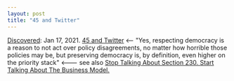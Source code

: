 ```yaml
---
layout: post
title: "45 and Twitter"
---
```

[Discovered](http://rolandtanglao.com/2020/07/29/p1-blogthis-checkvist-list-links-to-blog/): Jan 17, 2021.  [45 and Twitter](https://stratechery.com/2021/trump-and-twitter/) <-- "Yes, respecting democracy is a reason to not act over policy disagreements, no matter how horrible those policies may be, but preserving democracy is, by definition, even higher on the priority stack" <--- see also [Stop Talking About Section 230. Start Talking About The Business Model.](https://battellemedia.com/archives/2021/01/stop-talking-about-section-230-start-talking-about-the-business-model)
